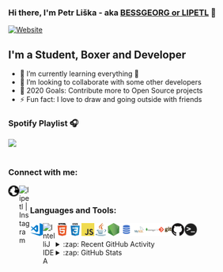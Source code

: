 ### Hi there, I'm Petr Liška - aka [BESSGEORG or LIPETL][website] 👋

[![Website](https://img.shields.io/website?label=LIPETL.eu&style=for-the-badge&url=https%3A%2F%2Flipetl.eu)](https://lipetl.eu)

## I'm a Student, Boxer and Developer

- 🌱 I’m currently learning everything 🤣
- 👯 I’m looking to collaborate with some other developers
- 🥅 2020 Goals: Contribute more to Open Source projects
- ⚡ Fun fact: I love to draw and going outside with friends

### Spotify Playlist 🎧

[<img  align="left"  src="https://mosaic.scdn.co/60/ab67616d0000b2731e6996455bedde98bee4d8f3ab67616d0000b2739bdba17352524fb9753a854fab67616d0000b273aa23541264bf8e3de8d9ad2aab67616d0000b273d924507819a6184ba30b4b33">][spotify]
<br />
<br />
### Connect with me:

[<img align="left" alt="lieptl.eu" width="22px" src="https://raw.githubusercontent.com/iconic/open-iconic/master/svg/globe.svg" />][website]
[<img align="left" alt="lipetl | Instagram" width="22px" src="https://cdn.jsdelivr.net/npm/simple-icons@v3/icons/instagram.svg" />][instagram]

<br />

### Languages and Tools:

<img align="left" alt="Visual Studio Code" width="26px" src="https://raw.githubusercontent.com/github/explore/80688e429a7d4ef2fca1e82350fe8e3517d3494d/topics/visual-studio-code/visual-studio-code.png" />
<img align="left" alt="IntelliJ IDEA" width="26px" src="https://upload.wikimedia.org/wikipedia/commons/thumb/d/d5/IntelliJ_IDEA_Logo.svg/512px-IntelliJ_IDEA_Logo.svg.png" />
<img align="left" alt="HTML5" width="26px" src="https://raw.githubusercontent.com/github/explore/80688e429a7d4ef2fca1e82350fe8e3517d3494d/topics/html/html.png" />
<img align="left" alt="CSS3" width="26px" src="https://raw.githubusercontent.com/github/explore/80688e429a7d4ef2fca1e82350fe8e3517d3494d/topics/css/css.png" />
<img align="left" alt="JavaScript" width="26px" src="https://raw.githubusercontent.com/github/explore/80688e429a7d4ef2fca1e82350fe8e3517d3494d/topics/javascript/javascript.png" />
<img align="left" alt="Java" width="26px" src="https://raw.githubusercontent.com/github/explore/80688e429a7d4ef2fca1e82350fe8e3517d3494d/topics/java/java.png" />
<img align="left" alt="Node.js" width="26px" src="https://raw.githubusercontent.com/github/explore/80688e429a7d4ef2fca1e82350fe8e3517d3494d/topics/nodejs/nodejs.png" />
<img align="left" alt="SQL" width="26px" src="https://raw.githubusercontent.com/github/explore/80688e429a7d4ef2fca1e82350fe8e3517d3494d/topics/sql/sql.png" />
<img align="left" alt="MySQL" width="26px" src="https://raw.githubusercontent.com/github/explore/80688e429a7d4ef2fca1e82350fe8e3517d3494d/topics/mysql/mysql.png" />
<img align="left" alt="MongoDB" width="26px" src="https://raw.githubusercontent.com/github/explore/80688e429a7d4ef2fca1e82350fe8e3517d3494d/topics/mongodb/mongodb.png" />
<img align="left" alt="Git" width="26px" src="https://raw.githubusercontent.com/github/explore/80688e429a7d4ef2fca1e82350fe8e3517d3494d/topics/git/git.png" />
<img align="left" alt="GitHub" width="26px" src="https://raw.githubusercontent.com/github/explore/78df643247d429f6cc873026c0622819ad797942/topics/github/github.png" />
<img align="left" alt="Terminal" width="26px" src="https://raw.githubusercontent.com/github/explore/80688e429a7d4ef2fca1e82350fe8e3517d3494d/topics/terminal/terminal.png" />

<br />
<br />



<details>
  <summary>:zap: Recent GitHub Activity</summary>
  
<!--START_SECTION:activity-->

<!--END_SECTION:activity-->

</details>

<details>
  <summary>:zap: GitHub Stats</summary>

  <img align="left" alt="lipetl's GitHub Stats" src="https://github-readme-stats.codestackr.vercel.app/api?username=BESSGEORG&show_icons=true&hide_border=true" />
</details>

[website]: https://lipetl.eu
[twitter]: https://twitter.com/foxakox
[youtube]: https://youtube.com/BZEVA
[instagram]: https://instagram.com/_li_sak_
[spotify]: https://open.spotify.com/playlist/1aupmakx4lm0Qzj1EfWAQP?si=AC14MykkRBS3QHSc37K5Eg
